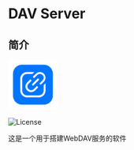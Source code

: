 # DAV Server

## 简介

<img src="assets/icon.png" width="100px">

![License](https://img.shields.io/badge/License-MIT-dark_green)

这是一个用于搭建WebDAV服务的软件